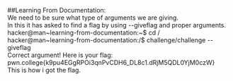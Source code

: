##Learning From Documentation: <br>
  We need to be sure what type of arguments we are giving.<br>
  In this it has asked to find a flag by using --giveflag and proper arguments. <br>
       hacker@man~learning-from-documentation:~$ cd / <br>
       hacker@man~learning-from-documentation:/$ challenge/challenge --giveflag <br>
       Correct argument! Here is your flag: <br>
       pwn.college{k9pu4EGgRPOi3qnPvCDH6_DL8c1.dRjM5QDL0YjM0czW} <br>
  This is how i got the flag. <br>
